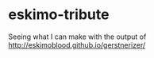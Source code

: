 eskimo-tribute
==============

Seeing what I can make with the output of http://eskimoblood.github.io/gerstnerizer/ 

